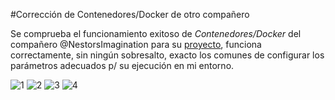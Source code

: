 #Corrección de Contenedores/Docker de otro compañero

Se comprueba el funcionamiento exitoso de *Contenedores/Docker* del compañero @NestorsImagination para su [proyecto](https://github.com/NestorsImagination/Sample-Multiplayer-Shooter/tree/master/Docker), funciona correctamente, sin ningún sobresalto, exacto los comunes de configurar los parámetros adecuados p/ su ejecución en mi entorno.

![1](https://github.com/mmaguero/Ejercicios-CC16-17-MII/tree/master/imgs/hitos/4/Correccion/1.png)
![2](https://github.com/mmaguero/Ejercicios-CC16-17-MII/tree/master/imgs/hitos/4/Correccion/2.png)
![3](https://github.com/mmaguero/Ejercicios-CC16-17-MII/tree/master/imgs/hitos/4/Correccion/3.png)
![4](https://github.com/mmaguero/Ejercicios-CC16-17-MII/tree/master/imgs/hitos/4/Correccion/4.png)

